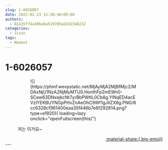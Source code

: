 ```yaml
---
slug: 1-6026057
date: 2022-02-23 15:30:46+09:00
authors:
  - 01435f74a49ba8a519705ad242348232
categories:
  - Jisun
tags:
  - Moment
---
```


# 1-6026057

<div class="post-container" markdown="1">
<div class="content-container md-sidebar__scrollwrap" markdown="1">


<figure markdown="1">
<figure markdown="1">
![](https://phinf.wevpstatic.net/MjAyMjA2MjBfMjc2/MDAxNjU1NzA2NjMyMTU0.HonthFp2mEWn0-SCew63DNxejkcNt7yrBbPWtIL0Cb8g.YlNqED4acEVzlYEKBUYNGpPHvZnAeOhC9Wf1gJIIZX8g.PNG/6cc6328cf961400eaa35f446b7e6f292814.png?type=e1920){ loading=lazy onclick="openFullscreen(this)"}
</figure>
<figcaption>저는 이거요~</figcaption>
</figure>


</div>
</div>

<div style="text-align: right;" markdown="1">
<a href="https://weverse.io/fromis9/moment/01435f74a49ba8a519705ad242348232/post/1-6026057" style="text-align: right;">:material-share:{.big-emoji}</a>
</div>
---
